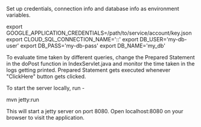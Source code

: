 Set up credentials, connection info and database info as environment variables.

export GOOGLE_APPLICATION_CREDENTIALS=/path/to/service/account/key.json
export CLOUD_SQL_CONNECTION_NAME='<MY-PROJECT>:<INSTANCE-REGION>:<MY-DATABASE>'
export DB_USER='my-db-user'
export DB_PASS='my-db-pass'
export DB_NAME='my_db'



To evaluate time taken by different queries, change the Prepared Statement in 
the doPost function in IndexServlet.java and monitor the time taken in the logs
getting printed. Prepared Statement gets executed whenever "ClickHere" button 
gets clicked.


To start the server locally, run - 

mvn jetty:run

This will start a jetty server on port 8080. Open localhost:8080 on your browser
to visit the application.